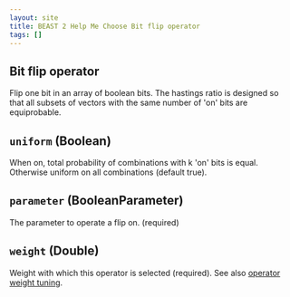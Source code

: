 ```yaml
---
layout: site
title: BEAST 2 Help Me Choose Bit flip operator
tags: []
---
```


## Bit flip operator

Flip one bit in an array of boolean bits. 
The hastings ratio is designed so that all subsets of vectors with the same number of 'on' bits are equiprobable.

## `uniform` (Boolean)

When on, total probability of combinations with k 'on' bits is equal. Otherwise uniform on all combinations (default true).

## `parameter` (BooleanParameter)

The parameter to operate a flip on. (required)

## `weight` (Double)

Weight with which this operator is selected (required).
See also [operator weight tuning](../OperatorWeights/).


